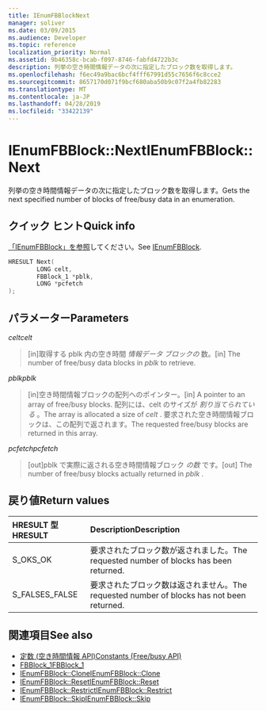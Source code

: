 ```yaml
---
title: IEnumFBBlockNext
manager: soliver
ms.date: 03/09/2015
ms.audience: Developer
ms.topic: reference
localization_priority: Normal
ms.assetid: 9b46358c-bcab-f097-8746-fabfd4722b3c
description: 列挙の空き時間情報データの次に指定したブロック数を取得します。
ms.openlocfilehash: f6ec49a9bac6bcf4fff67991d55c7656f6c8cce2
ms.sourcegitcommit: 8657170d071f9bcf680aba50b9c07f2a4fb82283
ms.translationtype: MT
ms.contentlocale: ja-JP
ms.lasthandoff: 04/28/2019
ms.locfileid: "33422139"
---
```

# <a name="ienumfbblocknext"></a><span data-ttu-id="34df7-103">IEnumFBBlock::Next</span><span class="sxs-lookup"><span data-stu-id="34df7-103">IEnumFBBlock::Next</span></span>

<span data-ttu-id="34df7-104">列挙の空き時間情報データの次に指定したブロック数を取得します。</span><span class="sxs-lookup"><span data-stu-id="34df7-104">Gets the next specified number of blocks of free/busy data in an enumeration.</span></span>
  
## <a name="quick-info"></a><span data-ttu-id="34df7-105">クイック ヒント</span><span class="sxs-lookup"><span data-stu-id="34df7-105">Quick info</span></span>

<span data-ttu-id="34df7-106">[「IEnumFBBlock」を参照](ienumfbblock.md)してください。</span><span class="sxs-lookup"><span data-stu-id="34df7-106">See [IEnumFBBlock](ienumfbblock.md).</span></span>
  
```cpp
HRESULT Next(  
        LONG celt,
        FBBlock_1 *pblk,
        LONG *pcfetch
);
```

## <a name="parameters"></a><span data-ttu-id="34df7-107">パラメーター</span><span class="sxs-lookup"><span data-stu-id="34df7-107">Parameters</span></span>

<span data-ttu-id="34df7-108">_celt_</span><span class="sxs-lookup"><span data-stu-id="34df7-108">_celt_</span></span>
  
> <span data-ttu-id="34df7-109">[in]取得する pblk 内の空き時間  *情報データ ブロックの*  数。</span><span class="sxs-lookup"><span data-stu-id="34df7-109">[in] The number of free/busy data blocks in  *pblk*  to retrieve.</span></span> 
    
<span data-ttu-id="34df7-110">_pblk_</span><span class="sxs-lookup"><span data-stu-id="34df7-110">_pblk_</span></span>
  
> <span data-ttu-id="34df7-111">[in]空き時間情報ブロックの配列へのポインター。</span><span class="sxs-lookup"><span data-stu-id="34df7-111">[in] A pointer to an array of free/busy blocks.</span></span> <span data-ttu-id="34df7-112">配列には、celt のサイズが  *割り当てられている*  。</span><span class="sxs-lookup"><span data-stu-id="34df7-112">The array is allocated a size of  *celt*  .</span></span> <span data-ttu-id="34df7-113">要求された空き時間情報ブロックは、この配列で返されます。</span><span class="sxs-lookup"><span data-stu-id="34df7-113">The requested free/busy blocks are returned in this array.</span></span> 
    
<span data-ttu-id="34df7-114">_pcfetch_</span><span class="sxs-lookup"><span data-stu-id="34df7-114">_pcfetch_</span></span>
  
> <span data-ttu-id="34df7-115">[out]pblk で実際に返される空き時間情報ブロック  *の数*  です。</span><span class="sxs-lookup"><span data-stu-id="34df7-115">[out] The number of free/busy blocks actually returned in  *pblk*  .</span></span> 
    
## <a name="return-values"></a><span data-ttu-id="34df7-116">戻り値</span><span class="sxs-lookup"><span data-stu-id="34df7-116">Return values</span></span>

|<span data-ttu-id="34df7-117">**HRESULT 型**</span><span class="sxs-lookup"><span data-stu-id="34df7-117">**HRESULT**</span></span>|<span data-ttu-id="34df7-118">**Description**</span><span class="sxs-lookup"><span data-stu-id="34df7-118">**Description**</span></span>|
|:-----|:-----|
|<span data-ttu-id="34df7-119">S_OK</span><span class="sxs-lookup"><span data-stu-id="34df7-119">S_OK</span></span>  <br/> |<span data-ttu-id="34df7-120">要求されたブロック数が返されました。</span><span class="sxs-lookup"><span data-stu-id="34df7-120">The requested number of blocks has been returned.</span></span>  <br/> |
|<span data-ttu-id="34df7-121">S_FALSE</span><span class="sxs-lookup"><span data-stu-id="34df7-121">S_FALSE</span></span>  <br/> |<span data-ttu-id="34df7-122">要求されたブロック数は返されません。</span><span class="sxs-lookup"><span data-stu-id="34df7-122">The requested number of blocks has not been returned.</span></span>  <br/> |
   
## <a name="see-also"></a><span data-ttu-id="34df7-123">関連項目</span><span class="sxs-lookup"><span data-stu-id="34df7-123">See also</span></span>

- [<span data-ttu-id="34df7-124">定数 (空き時間情報 API)</span><span class="sxs-lookup"><span data-stu-id="34df7-124">Constants (Free/busy API)</span></span>](constants-free-busy-api.md)  
- [<span data-ttu-id="34df7-125">FBBlock_1</span><span class="sxs-lookup"><span data-stu-id="34df7-125">FBBlock_1</span></span>](fbblock_1.md)  
- [<span data-ttu-id="34df7-126">IEnumFBBlock::Clone</span><span class="sxs-lookup"><span data-stu-id="34df7-126">IEnumFBBlock::Clone</span></span>](ienumfbblock-clone.md)  
- [<span data-ttu-id="34df7-127">IEnumFBBlock::Reset</span><span class="sxs-lookup"><span data-stu-id="34df7-127">IEnumFBBlock::Reset</span></span>](ienumfbblock-reset.md)  
- [<span data-ttu-id="34df7-128">IEnumFBBlock::Restrict</span><span class="sxs-lookup"><span data-stu-id="34df7-128">IEnumFBBlock::Restrict</span></span>](ienumfbblock-restrict.md)  
- [<span data-ttu-id="34df7-129">IEnumFBBlock::Skip</span><span class="sxs-lookup"><span data-stu-id="34df7-129">IEnumFBBlock::Skip</span></span>](ienumfbblock-skip.md)


